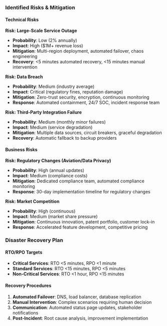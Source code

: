 ### Identified Risks & Mitigation

#### Technical Risks

**Risk: Large-Scale Service Outage**
- **Probability**: Low (2% annually)
- **Impact**: High ($1M+ revenue loss)
- **Mitigation**: Multi-region deployment, automated failover, chaos engineering
- **Recovery**: <5 minutes automated recovery, <15 minutes manual intervention

**Risk: Data Breach**
- **Probability**: Medium (industry average)
- **Impact**: Critical (regulatory fines, reputation damage)
- **Mitigation**: Zero-trust security, encryption, continuous monitoring
- **Response**: Automated containment, 24/7 SOC, incident response team

**Risk: Third-Party Integration Failure**
- **Probability**: Medium (monthly minor failures)
- **Impact**: Medium (service degradation)
- **Mitigation**: Multiple data sources, circuit breakers, graceful degradation
- **Recovery**: Automatic fallback to backup providers

#### Business Risks

**Risk: Regulatory Changes (Aviation/Data Privacy)**
- **Probability**: High (annual updates)
- **Impact**: Medium (compliance costs)
- **Mitigation**: Dedicated compliance team, automated compliance monitoring
- **Response**: 30-day implementation timeline for regulatory changes

**Risk: Market Competition**
- **Probability**: High (continuous)
- **Impact**: Medium (market share pressure)
- **Mitigation**: Continuous innovation, patent portfolio, customer lock-in
- **Response**: Accelerated feature development, competitive pricing

### Disaster Recovery Plan

#### RTO/RPO Targets
- **Critical Services**: RTO <5 minutes, RPO <1 minute
- **Standard Services**: RTO <15 minutes, RPO <5 minutes
- **Non-Critical Services**: RTO <1 hour, RPO <15 minutes

#### Recovery Procedures
1. **Automated Failover**: DNS, load balancer, database replication
2. **Manual Intervention**: Complex scenarios requiring human decision
3. **Communication**: Automated status page updates, stakeholder notifications
4. **Post-Incident**: Root cause analysis, improvement implementation
